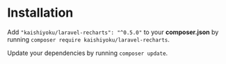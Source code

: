 # Installation

Add `"kaishiyoku/laravel-recharts": "^0.5.0"` to your **composer.json** by running `composer require kaishiyoku/laravel-recharts`.

Update your dependencies by running `composer update`.
